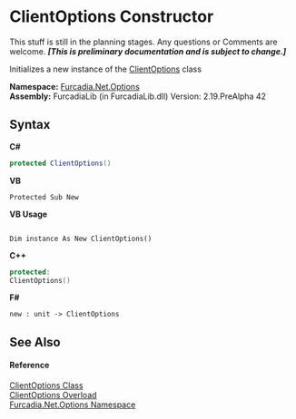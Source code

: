 # ClientOptions Constructor 
This stuff is still in the planning stages. Any questions or Comments are welcome. _**\[This is preliminary documentation and is subject to change.\]**_

Initializes a new instance of the <a href="T_Furcadia_Net_Options_ClientOptions">ClientOptions</a> class

**Namespace:**&nbsp;<a href="N_Furcadia_Net_Options">Furcadia.Net.Options</a><br />**Assembly:**&nbsp;FurcadiaLib (in FurcadiaLib.dll) Version: 2.19.PreAlpha 42

## Syntax

**C#**<br />
``` C#
protected ClientOptions()
```

**VB**<br />
``` VB
Protected Sub New
```

**VB Usage**<br />
``` VB Usage

Dim instance As New ClientOptions()
```

**C++**<br />
``` C++
protected:
ClientOptions()
```

**F#**<br />
``` F#
new : unit -> ClientOptions
```


## See Also


#### Reference
<a href="T_Furcadia_Net_Options_ClientOptions">ClientOptions Class</a><br /><a href="Overload_Furcadia_Net_Options_ClientOptions__ctor">ClientOptions Overload</a><br /><a href="N_Furcadia_Net_Options">Furcadia.Net.Options Namespace</a><br />